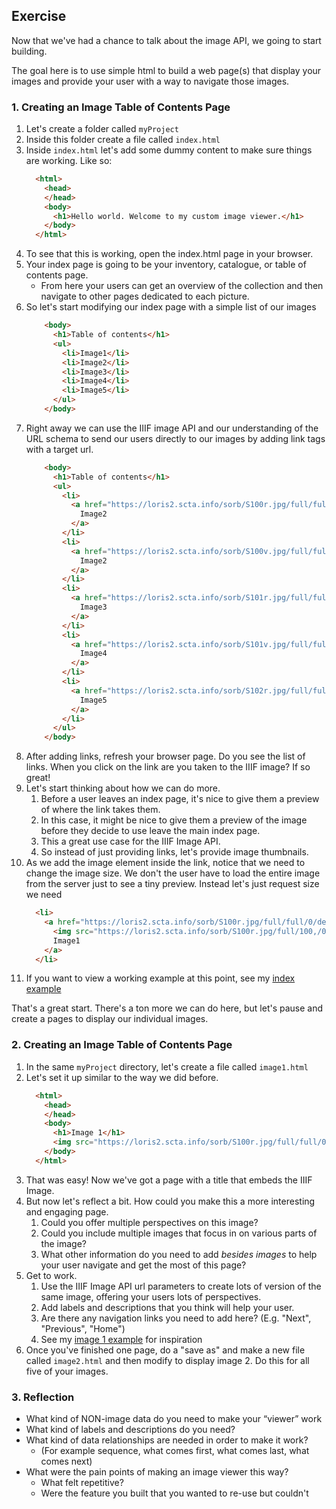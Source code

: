 
## Exercise
Now that we've had a chance to talk about the image API, we going to start building.

The goal here is to use simple html to build a web page(s) that display your images and provide your user with a way to navigate those images.


### 1. Creating an Image Table of Contents Page

1. Let's create a folder called `myProject`
1. Inside this folder create a file called `index.html`
1. Inside `index.html` let's add some dummy content to make sure things are working. Like so:
    ```html
      <html>
        <head>
        </head>
        <body>
          <h1>Hello world. Welcome to my custom image viewer.</h1>
        </body>
      </html>
    ```
1. To see that this is working, open the index.html page in your browser.
1. Your index page is going to be your inventory, catalogue, or table of contents page. 
   * From here your users can get an overview of the collection and then navigate to other pages dedicated to each picture.
1. So let's start modifying our index page with a simple list of our images
    ```html
        <body>
          <h1>Table of contents</h1>
          <ul>
            <li>Image1</li>
            <li>Image2</li>
            <li>Image3</li>
            <li>Image4</li>
            <li>Image5</li>
          </ul>
        </body>
    ```
1. Right away we can use the IIIF image API and our understanding of the URL schema to send our users directly to our images by adding link tags with a target url.
    ```html
        <body>
          <h1>Table of contents</h1>
          <ul>
            <li>
              <a href="https://loris2.scta.info/sorb/S100r.jpg/full/full/0/default.jpg">
                Image2
              </a>
            </li>
            <li>
              <a href="https://loris2.scta.info/sorb/S100v.jpg/full/full/0/default.jpg">
                Image2
              </a>
            </li>
            <li>
              <a href="https://loris2.scta.info/sorb/S101r.jpg/full/full/0/default.jpg">
                Image3
              </a>
            </li>
            <li>
              <a href="https://loris2.scta.info/sorb/S101v.jpg/full/full/0/default.jpg">
                Image4
              </a>
            </li>
            <li>
              <a href="https://loris2.scta.info/sorb/S102r.jpg/full/full/0/default.jpg">
                Image5
              </a>
            </li>
          </ul>
        </body>
    ```
1. After adding links, refresh your browser page. Do you see the list of links. When you click on the link are you taken to the IIIF image? If so great!
1. Let's start thinking about how we can do more. 
   1. Before a user leaves an index page, it's nice to give them a preview of where the link takes them. 
   2. In this case, it might be nice to give them a preview of the image before they decide to use leave the main index page.
   3. This a great use case for the IIIF Image API.
   4. So instead of just providing links, let's provide image thumbnails.
1. As we add the image element inside the link, notice that we need to change the image size. We don't the user have to load the entire image from the server just to see a tiny preview. Instead let's just request size we need
    ```html
      <li>
        <a href="https://loris2.scta.info/sorb/S100r.jpg/full/full/0/default.jpg">
          <img src="https://loris2.scta.info/sorb/S100r.jpg/full/100,/0/default.jpg">
          Image1
        </a>
      </li>
    ```
2. If you want to view a working example at this point, see my <a href="custom-viewer-demos/example1.html" target="_blank">index example</a>

That's a great start. There's a ton more we can do here, but let's pause and create a pages to display our individual images.

### 2. Creating an Image Table of Contents Page

1. In the same `myProject` directory, let's create a file called `image1.html`
2. Let's set it up similar to the way we did before.
    ```html
      <html>
        <head>
        </head>
        <body>
          <h1>Image 1</h1>
          <img src="https://loris2.scta.info/sorb/S100r.jpg/full/full/0/default.jpg">
        </body>
      </html>
    ```
3. That was easy! Now we've got a page with a title that embeds the IIIF Image.
4. But now let's reflect a bit. How could you make this a more interesting and engaging page.
   1. Could you offer multiple perspectives on this image? 
   2. Could you include multiple images that focus in on various parts of the image?
   3. What other information do you need to add *besides images* to help your user navigate and get the most of this page?
5. Get to work. 
   1. Use the IIIF Image API url parameters to create lots of version of the same image, offering your users lots of perspectives. 
   2. Add labels and descriptions that you think will help your user.
   3. Are there any navigation links you need to add here? (E.g. "Next", "Previous", "Home")
   4. See my <a href="custom-viewer-demos/image1.html" target="_blank">image 1 example</a> for inspiration
6. Once you've finished one page, do a "save as" and make a new file called `image2.html` and then modify to display image 2. Do this for all five of your images.

### 3. Reflection

* What kind of NON-image data do you need to make your “viewer” work
* What kind of labels and descriptions do you need?
* What kind of data relationships are needed in order to make it work?
  * (For example sequence, what comes first, what comes last, what comes next)
* What were the pain points of making an image viewer this way?
  * What felt repetitive?
  * Were the feature you built that you wanted to re-use but couldn't
  

